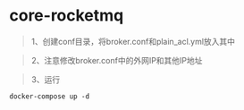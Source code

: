 # core-rocketmq

> 1、创建conf目录，将broker.conf和plain_acl.yml放入其中

> 2、注意修改broker.conf中的外网IP和其他IP地址

> 3、运行
```
docker-compose up -d
```
